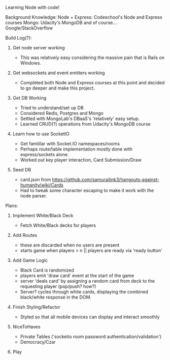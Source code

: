 Learning Node with code!

Background Knowledge:
Node + Express: Codeschool's Node and Express courses
Mongo: Udacity's MongoDB
and of course... Google/StackOverflow

Build Log(?):

1. Get node server working
	- This was relatively easy considering the massive pain that is Rails on Windows.

2. Get websockets and event emitters working
	- Completed both Node and Express courses at this point and decided to go deeper and make this project.
	
3. Get DB Working
	- Tried to understand/set up DB
	- Considered Redis, Postgres and Mongo
	- Settled with MongoLab's DBaaS's 'relatively' easy setup.
	- Learned CRUD(?) operations from Udacity's MongoDB course

4. Learn how to use SocketIO
	- Get famililar with Socket.IO namespaces/rooms
	- Perhaps route/table implementation mostly done with express/sockets alone.
	- Worked out key player interaction, Card Submission/Draw

5. Seed DB
	- card.json from https://github.com/samurailink3/hangouts-against-humanity/wiki/Cards
	- Had to tweak some character escaping to make it work with the node parser.

Plans:

1. Implement White/Black Deck
	- Fetch White/Black decks for players

2. Add Routes
	- these are discarded when no users are present
	- starts game when players > n || players are ready via 'ready button'

3. Add Game Logic
	- Black Card is randomized
	- players emit 'draw card' event at the start of the game
	- server 'deals card' by assigning a random card from deck to the requesting player (pop/push? how?)
	- Server? cycles through white cards, displaying the combined black/white response in the DOM.

4. Finish Styling/Refactor
	- Styled so that all mobile devices can display and interact smoothly

5. NiceToHaves
	- Private Tables ('socketio room password authentication/validation')
	- Democracy/Czar

6. Play